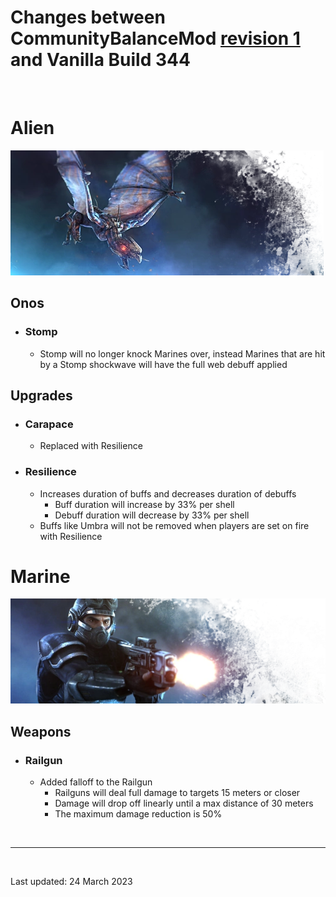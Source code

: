 # Changes between CommunityBalanceMod [revision 1](revisions/revision1.md) and Vanilla Build 344
<br/>

# Alien
![alt text](./assets/images/Alien_Banner.webp "Alien")

## Onos
* ### Stomp
  * Stomp will no longer knock Marines over, instead Marines that are hit by a Stomp shockwave will have the full web debuff applied

## Upgrades
* ### Carapace
  * Replaced with Resilience
* ### Resilience
  * Increases duration of buffs and decreases duration of debuffs
    * Buff duration will increase by 33% per shell
    * Debuff duration will decrease by 33% per shell
  * Buffs like Umbra will not be removed when players are set on fire with Resilience

# Marine
![alt text](./assets/images/Marine_Banner.webp "Marine")

## Weapons
* ### Railgun
  * Added falloff to the Railgun
    * Railguns will deal full damage to targets 15 meters or closer
    * Damage will drop off linearly until a max distance of 30 meters
    * The maximum damage reduction is 50%

<br/>
<hr/>
<br/>

Last updated: 24 March 2023
